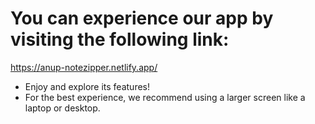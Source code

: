 # You can experience our app by visiting the following link:
https://anup-notezipper.netlify.app/
- Enjoy and explore its features!
- For the best experience, we recommend using a larger screen like a laptop or desktop.
